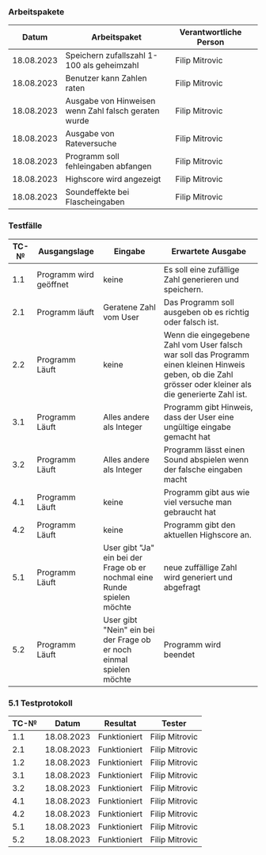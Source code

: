 ### Arbeitspakete

|Datum|	Arbeitspaket|	Verantwortliche Person||
| ---- | ------------ | ------- | ----------------- |
|18.08.2023|	Speichern zufallszahl 1-100 als geheimzahl|	Filip Mitrovic|
|18.08.2023|Benutzer kann Zahlen raten|	Filip Mitrovic|
|18.08.2023|	Ausgabe von Hinweisen wenn Zahl falsch geraten wurde|	Filip Mitrovic|
|18.08.2023|	Ausgabe von Rateversuche|	Filip Mitrovic|
|18.08.2023|	Programm soll fehleingaben abfangen|	Filip Mitrovic|
|18.08.2023|	Highscore wird angezeigt|	Filip Mitrovic|
|18.08.2023|	Soundeffekte bei Flascheingaben|	Filip Mitrovic|




### Testfälle

| TC-№ | Ausgangslage | Eingabe | Erwartete Ausgabe |
| ---- | ------------ | ------- | ----------------- |
|      1.1      |   Programm wird geöffnet   |keine|Es soll eine zufällige Zahl generieren und speichern.        |
|     2.1       |     Programm läuft|Geratene Zahl vom User    |  Das Programm soll ausgeben ob es richtig oder falsch ist.                               |
| 2.2|   Programm Läuft  |  keine             |    Wenn die eingegebene Zahl vom User falsch war soll das Programm einen kleinen Hinweis geben, ob die Zahl grösser oder kleiner als die generierte Zahl ist.|
|  3.1   |     Programm Läuft |Alles andere als Integer| Programm gibt Hinweis, dass der User eine ungültige eingabe gemacht hat   |
|  3.2      |    Programm Läuft|Alles andere als Integer  |Programm lässt einen Sound abspielen wenn der falsche eingaben macht  |
|   4.1         |     Programm Läuft|keine     |Programm gibt aus wie viel versuche man gebraucht hat                                 |
|   4.2         |    Programm Läuft    |        keine       |    Programm gibt den aktuellen Highscore an.     |
|       5.1     |    Programm Läuft    |    User gibt "Ja" ein bei der Frage ob er nochmal eine Runde spielen möchte           |   neue zuffällige Zahl wird generiert und abgefragt |
|       5.2     |     Programm Läuft   |  User gibt "Nein" ein bei der Frage ob er noch einmal spielen möchte             |     Programm wird beendet                            |

### 5.1 Testprotokoll

| TC-№ | Datum | Resultat | Tester |
| ---- | ----- | -------- | ------ |
| 1.1  |    18.08.2023   |     Funktioniert     |  Filip Mitrovic      |
| 2.1  |    18.08.2023   |     Funktioniert     |  Filip Mitrovic      |
| 1.2  |    18.08.2023   |     Funktioniert     |  Filip Mitrovic      |
| 3.1  |    18.08.2023   |     Funktioniert     |  Filip Mitrovic      |
| 3.2  |    18.08.2023   |     Funktioniert     |  Filip Mitrovic      |
| 4.1  |    18.08.2023   |     Funktioniert     |  Filip Mitrovic      |
| 4.2  |    18.08.2023   |     Funktioniert     |  Filip Mitrovic      |
| 5.1  |    18.08.2023   |     Funktioniert     |  Filip Mitrovic      |
| 5.2  |    18.08.2023   |     Funktioniert     |  Filip Mitrovic      |
